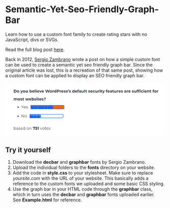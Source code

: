 # Semantic-Yet-Seo-Friendly-Graph-Bar
Learn how to use a custom font family to create rating stars with no JavaScript, divs or SVGs.

Read the full blog post [here](https://cyberillo.com/semantic-yet-seo-friendly-graph-bar/).

Back in 2012, [Sergio Zambrano](https://stackoverflow.com/users/595488/sergio) wrote a post on how a simple custom font can be used to create a semantic yet seo friendly graph bar. Since the original article was lost, this is a recreation of that same post, showing how a custom font can be applied to display an SEO friendly graph bar.

![Image Example](image-example.png?raw=true "Image Example")

Try it yourself
---------------

1.  Download the **decbar** and **graphbar** fonts by Sergio Zambrano.
2.  Upload the individual folders to the **fonts** directory on your website.
3.  Add the code in **style.css** to your stylesheet. Make sure to replace _yoursite.com_ with the URL of your website. This basically adds a reference to the custom fonts we uploaded and some basic CSS styling.
4.  Use the graph bar in your HTML code through the **graphbar** class, which in turn uses the **decbar** and **graphbar** fonts uploaded earlier. See **Example.html** for reference.
